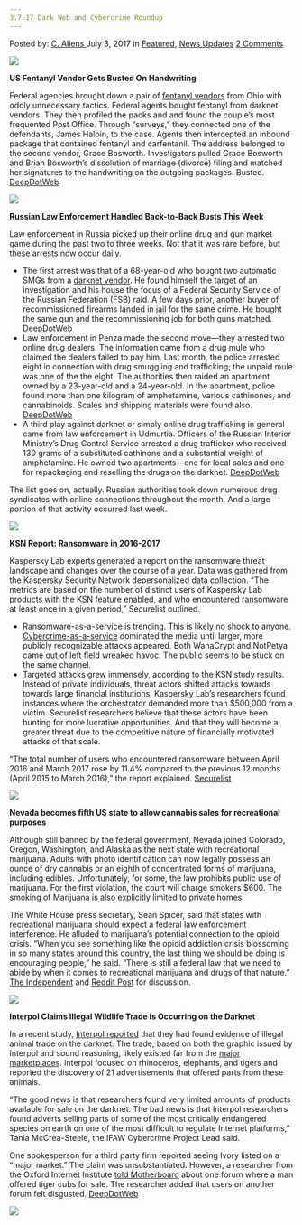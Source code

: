 ```yaml
---
3.7.17 Dark Web and Cybercrime Roundup
---
```

<article class="post-listing post-21044 post type-post status-publish format-standard has-post-thumbnail hentry category-deepdot-news category-news-updates tag-5653 tag-cybercrime tag-dark tag-roundup tag-web">
    <div class="post-inner">
        <span>Posted by: <a href="https://www.deepdotweb.com/author/caliens/" title="">C. Aliens </a></span>
    <span>July 3, 2017</span>
    <span>in <a href="https://www.deepdotweb.com/category/deepdot-news/" rel="category tag">Featured</a>, <a href="https://www.deepdotweb.com/category/news-updates/" rel="category tag">News Updates</a></span>
    <span><a href="https://www.deepdotweb.com/2017/07/03/3-7-17-dark-web-cybercrime-roundup/#comments">2 Comments</a></span>
    </p>
    <div class="clear"></div>
    <div class="entry">
    <p><img class="wp-image-21045" src="https://www.deepdotweb.com/wp-content/uploads/2017/07/word-image.jpeg" srcset="https://www.deepdotweb.com/wp-content/uploads/2017/07/word-image.jpeg 660w, https://www.deepdotweb.com/wp-content/uploads/2017/07/word-image-300x136.jpeg 300w, https://www.deepdotweb.com/wp-content/uploads/2017/07/word-image-272x125.jpeg 272w" sizes="(max-width: 660px) 100vw, 660px" /></p>
    <p><strong>US Fentanyl Vendor Gets Busted On Handwriting</strong></p>
    <p>Federal agencies brought down a pair of <a href="https://www.deepdotweb.com/tag/fentanyl">fentanyl vendors</a> from Ohio with oddly unnecessary tactics. Federal agents bought fentanyl from darknet vendors. They then profiled the packs and and found the couple&#8217;s most frequented Post Office. Through “surveys,” they connected one of the defendants, James Halpin, to the case. Agents then intercepted an inbound package that contained fentanyl and carfentanil. The address belonged to the second vendor, Grace Bosworth. Investigators pulled Grace Bosworth and Brian Bosworth’s dissolution of marriage (divorce) filing and matched her signatures to the handwriting on the outgoing packages. Busted. <a href="https://www.deepdotweb.com/2017/06/29/us-fentanyl-vendor-gets-busted-handwriting/">DeepDotWeb</a></p>
    <p><img class="wp-image-21046" src="https://www.deepdotweb.com/wp-content/uploads/2017/07/word-image-1.jpeg" srcset="https://www.deepdotweb.com/wp-content/uploads/2017/07/word-image-1.jpeg 800w, https://www.deepdotweb.com/wp-content/uploads/2017/07/word-image-1-300x158.jpeg 300w" sizes="(max-width: 800px) 100vw, 800px" /></p>
    <p><strong>Russian Law Enforcement Handled Back-to-Back Busts This Week</strong></p>
    <p>Law enforcement in Russia picked up their online drug and gun market game during the past two to three weeks. Not that it was rare before, but these arrests now occur daily.</p>
    <ul>
    <li>The first arrest was that of a 68-year-old who bought two automatic SMGs from a <a href="https://www.deepdotweb.com/tag/darknet/">darknet vendor</a>. He found himself the target of an investigation and his house the focus of a Federal Security Service of the Russian Federation (FSB) raid. A few days prior, another buyer of recommissioned firearms landed in jail for the same crime. He bought the same gun and the recommissioning job for both guns matched. <a href="https://www.deepdotweb.com/2017/06/27/fsb-arrested-68-year-old-firearm-buyer/">DeepDotWeb</a></li>
    <li>Law enforcement in Penza made the second move—they arrested two online drug dealers. The information came from a drug mule who claimed the dealers failed to pay him. Last month, the police arrested eight in connection with drug smuggling and trafficking; the unpaid mule was one of the the eight. The authorities then raided an apartment owned by a 23-year-old and a 24-year-old. In the apartment, police found more than one kilogram of amphetamine, various cathinones, and cannabinoids. Scales and shipping materials were found also. <a href="https://www.deepdotweb.com/2017/06/30/uncompensated-drug-mule-reported-dealers-cops/">DeepDotWeb</a></li>
    <li>A third play against darknet or simply online drug trafficking in general came from law enforcement in Udmurtia. Officers of the Russian Interior Ministry’s Drug Control Service arrested a drug trafficker who received 130 grams of a substituted cathinone and a substantial weight of amphetamine. He owned two apartments—one for local sales and one for repackaging and reselling the drugs on the darknet. <a href="https://www.deepdotweb.com/2017/06/30/russian-darknet-buyer-arrested-said-resold-drugs/">DeepDotWeb</a></li>
    </ul>
    <p>The list goes on, actually. Russian authorities took down numerous drug syndicates with online connections throughout the month. And a large portion of that activity occurred last week.</p>
    <p><img class="wp-image-21047 aligncenter" src="https://www.deepdotweb.com/wp-content/uploads/2017/07/word-image-2.jpeg" srcset="https://www.deepdotweb.com/wp-content/uploads/2017/07/word-image-2.jpeg 800w, https://www.deepdotweb.com/wp-content/uploads/2017/07/word-image-2-300x193.jpeg 300w" sizes="(max-width: 800px) 100vw, 800px" /></p>
    <p><strong>KSN Report: Ransomware in 2016-2017</strong></p>
    <p>Kaspersky Lab experts generated a report on the ransomware threat landscape and changes over the course of a year. Data was gathered from the Kaspersky Security Network depersonalized data collection. “The metrics are based on the number of distinct users of Kaspersky Lab products with the KSN feature enabled, and who encountered ransomware at least once in a given period,” Securelist outlined.</p>
    <ul>
    <li>Ransomware-as-a-service is trending. This is likely no shock to anyone. <a href="https://www.deepdotweb.com/tag/cybercrime">Cybercrime-as-a-service</a> dominated the media until larger, more publicly recognizable attacks appeared. Both WanaCrypt and NotPetya came out of left field wreaked havoc. The public seems to be stuck on the same channel.</li>
    <li>Targeted attacks grew immensely, according to the KSN study results. Instead of private individuals, threat actors shifted attacks towards towards large financial institutions. Kaspersky Lab’s researchers found instances where the orchestrator demanded more than $500,000 from a victim. Securelist researchers believe that these actors have been hunting for more lucrative opportunities. And that they will become a greater threat due to the competitive nature of financially motivated attacks of that scale.</li>
    </ul>
    <p>“The total number of users who encountered ransomware between April 2016 and March 2017 rose by 11.4% compared to the previous 12 months (April 2015 to March 2016),” the report explained. <a href="https://securelist.com/ksn-report-ransomware-in-2016-2017/78824/">Securelist</a></p>
    <p><img class="wp-image-21048 aligncenter" src="https://www.deepdotweb.com/wp-content/uploads/2017/07/word-image.png" srcset="https://www.deepdotweb.com/wp-content/uploads/2017/07/word-image.png 720w, https://www.deepdotweb.com/wp-content/uploads/2017/07/word-image-300x167.png 300w" sizes="(max-width: 720px) 100vw, 720px" /></p>
    <p><strong>Nevada becomes fifth US state to allow cannabis sales for recreational purposes</strong></p>
    <p>Although still banned by the federal government, Nevada joined Colorado, Oregon, Washington, and Alaska as the next state with recreational marijuana. Adults with photo identification can now legally possess an ounce of dry cannabis or an eighth of concentrated forms of marijuana, including edibles. Unfortunately, for some, the law prohibits public use of marijuana. For the first violation, the court will charge smokers $600. The smoking of Marijuana is also explicitly limited to private homes.</p>
    <p>The White House press secretary, Sean Spicer, said that states with recreational marijuana should expect a federal law enforcement interference. He alluded to marijuana’s potential connection to the opioid crisis. “When you see something like the opioid addiction crisis blossoming in so many states around this country, the last thing we should be doing is encouraging people,&#8221; he said. &#8220;There is still a federal law that we need to abide by when it comes to recreational marijuana and drugs of that nature.&#8221; <a href="http://www.independent.co.uk/news/world-0/nevada-cannabis-marijuana-legal-recreational-weed-sales-pot-shops-buy-legalised-a7817871.html">The Independent</a> and <a href="https://www.reddit.com/r/DarkNetMarkets/comments/6ks2yg/breaking_nevada_becomes_fifth_us_state_to_allow/">Reddit Post</a> for discussion.</p>
    <p><img class="wp-image-21049 aligncenter" src="https://www.deepdotweb.com/wp-content/uploads/2017/07/word-image-3.jpeg" srcset="https://www.deepdotweb.com/wp-content/uploads/2017/07/word-image-3.jpeg 750w, https://www.deepdotweb.com/wp-content/uploads/2017/07/word-image-3-300x180.jpeg 300w" sizes="(max-width: 750px) 100vw, 750px" /></p>
    <p><strong>Interpol Claims Illegal Wildlife Trade is Occurring on the Darknet</strong></p>
    <p>In a recent study, <a href="https://www.interpol.int/News-and-media/News/2017/N2017-080">Interpol reported</a> that they had found evidence of illegal animal trade on the darknet. The trade, based on both the graphic issued by Interpol and sound reasoning, likely existed far from the <a href="https://www.deepdotweb.com/2013/10/28/updated-llist-of-hidden-marketplaces-tor-i2p/">major marketplaces</a>. Interpol focused on rhinoceros, elephants, and tigers and reported the discovery of 21 advertisements that offered parts from these animals.</p>
    <p>“The good news is that researchers found very limited amounts of products available for sale on the darknet. The bad news is that Interpol researchers found adverts selling parts of some of the most critically endangered species on earth on one of the most difficult to regulate Internet platforms,” Tania McCrea-Steele, the IFAW Cybercrime Project Lead said.</p>
    <p>One spokesperson for a third party firm reported seeing Ivory listed on a “major market.” The claim was unsubstantiated. However, a researcher from the Oxford Internet Institute <a href="https://motherboard.vice.com/en_us/article/illegal-wildlife-traders-arent-welcome-on-the-dark-web">told Motherboard</a> about one forum where a man offered tiger cubs for sale. The researcher added that users on another forum felt disgusted. <a href="https://www.interpol.int/News-and-media/News/2017/N2017-080">DeepDotWeb</a></p>
    <p><img class="wp-image-21050 aligncenter" src="https://www.deepdotweb.com/wp-content/uploads/2017/07/word-image-4.jpeg" srcset="https://www.deepdotweb.com/wp-content/uploads/2017/07/word-image-4.jpeg 800w, https://www.deepdotweb.com/wp-content/uploads/2017/07/word-image-4-300x198.jpeg 300w" sizes="(max-width: 800px) 100vw, 800px" /></p>
    </div>
    <span style="display:none"><a href="https://www.deepdotweb.com/tag/3717/" rel="tag">3717</a> <a href="https://www.deepdotweb.com/tag/cybercrime/" rel="tag">cybercrime</a> <a href="https://www.deepdotweb.com/tag/dark/" rel="tag">dark</a> <a href="https://www.deepdotweb.com/tag/roundup/" rel="tag">roundup</a> <a href="https://www.deepdotweb.com/tag/web/" rel="tag">web</a></span> <span style="display:none" class="updated">2017-07-03</span>
    <div style="display:none" class="vcard author" itemprop="author" itemscope itemtype="http://schema.org/Person"><strong class="fn" itemprop="name"><a href="https://www.deepdotweb.com/author/caliens/" title="Posts by C. Aliens" rel="author">C. Aliens</a></strong></div>
    </div>
</article>

